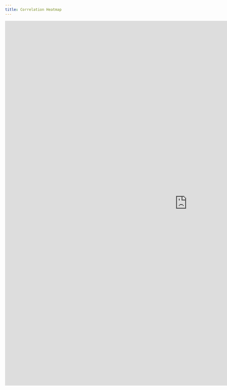 ```yaml
---
title: Correlation Heatmap
---
```


<style>
  @import url(http://fonts.googleapis.com/css?family=Yanone+Kaffeesatz:400,700);
  
  #chart {
    position: relative;
    left: -250px;
  }



</style>

<!---
  <script>
    d3.select("#graph").append("div")
        .attr("class", "rule")
        .call(context.rule());
  </script> -->

<section class=chart>
    <iframe class=chart width="1200" height="1200" marginwidth="-500" marginheight="0" align="center" frameborder="0" scrolling="no" src="https://plot.ly/~hpsilva/34.embed"></iframe>

</section>


